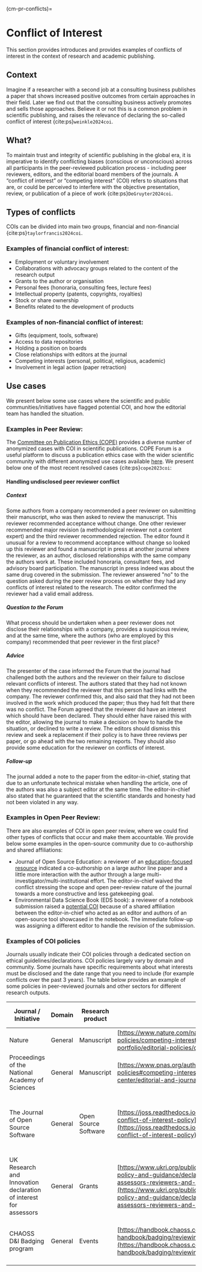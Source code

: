 (cm-pr-conflicts)=
# Conflict of Interest

This section provides introduces and provides examples of conflicts of interest in the context of research and academic publishing. 

## Context
Imagine if a researcher with a second job at a consulting business publishes a paper that shows increased positive outcomes from certain approaches in their field. 
Later we find out that the consulting business actively promotes and sells those approaches.
Believe it or not this is a common problem in scientific publishing, and raises the relevance of declaring the so-called conflict of interest {cite:ps}`weinkle2024coi`.

## What?
To maintain trust and integrity of scientific publishing in the global era, it is imperative to identify conflicting biases (conscious or unconscious) across all participants in the peer-reviewed publication process - including peer reviewers, editors, and the editorial board members of the journals. 
A “conflict of interest” or “competing interest” (COI) refers to situations that are, or could be perceived to interfere with the objective presentation, review, or publication of a piece of work {cite:ps}`DeGruyter2024coi`.

## Types of conflicts
COIs can be divided into main two groups, financial and non-financial {cite:ps}`taylorfrancis2024coi`.

### Examples of financial conflict of interest: 
* Employment or voluntary involvement
* Collaborations with advocacy groups related to the content of the research output
* Grants to the author or organisation
* Personal fees (honoraria, consulting fees, lecture fees)
* Intellectual property (patents, copyrights, royalties)
* Stock or share ownership
* Benefits related to the development of products

### Examples of non-financial conflict of interest: 
* Gifts (equipment, tools, software)
* Access to data repositories
* Holding a position on boards
* Close relationships with editors at the journal
* Competing interests (personal, political, religious, academic)
* Involvement in legal action (paper retraction)

## Use cases
We present below some use cases where the scientific and public communities/initiatives have flagged potential COI, and how the editorial team has handled the situation.

### Examples in Peer Review: 
The [Committee on Publication Ethics (COPE)](https://publicationethics.org) provides a diverse number of anonymized cases with COI in scientific publications. 
COPE Forum is a useful platform to discuss a publication ethics case with the wider scientific community with different anonymized use cases available [here](https://publicationethics.org/guidance/Case?t=conflict&classification%5B%5D=2774&sort=date). 
We present below one of the most recent resolved cases {cite:ps}`cope2023coi`:

#### Handling undisclosed peer reviewer conflict
##### Context
Some authors from a company recommended a peer reviewer on submitting their manuscript, who was then asked to review the manuscript. 
This reviewer recommended acceptance without change. 
One other reviewer recommended major revision (a methodological reviewer not a content expert) and the third reviewer recommended rejection. 
The editor found it unusual for a review to recommend acceptance without change so looked up this reviewer and found a manuscript in press at another journal where the reviewer, as an author, disclosed relationships with the same company the authors work at. 
These included honoraria, consultant fees, and advisory board participation. The manuscript in press indeed was about the same drug covered in the submission. 
The reviewer answered "no" to the question asked during the peer review process on whether they had any conflicts of interest related to the research. The editor confirmed the reviewer had a valid email address.

##### Question to the Forum
What process should be undertaken when a peer reviewer does not disclose their relationships with a company, provides a suspicious review, and at the same time, where the authors (who are employed by this company) recommended that peer reviewer in the first place?

##### Advice
The presenter of the case informed the Forum that the journal had challenged both the authors and the reviewer on their failure to disclose relevant conflicts of interest. 
The authors stated that they had not known when they recommended the reviewer that this person had links with the company. The reviewer confirmed this, and also said that they had not been involved in the work which produced the paper; thus they had felt that there was no conflict.
The Forum agreed that the reviewer did have an interest which should have been declared. They should either have raised this with the editor, allowing the journal to make a decision on how to handle the situation, or declined to write a review.
The editors should dismiss this review and seek a replacement if their policy is to have three reviews per paper, or go ahead with the two remaining reports. They should also provide some education for the reviewer on conflicts of interest.

##### Follow-up
The journal added a note to the paper from the editor-in-chief, stating that due to an unfortunate technical mistake when handling the article, one of the authors was also a subject editor at the same time. 
The editor-in-chief also stated that he guaranteed that the scientific standards and honesty had not been violated in any way.

### Examples in Open Peer Review: 
There are also examples of COI in open peer review, where we could find other types of conflicts that occur and make them accountable.
We provide below some examples in the open-source community due to co-authorship and shared affiliations:

* Journal of Open Source Education: a reviewer of an [education-focused resource](https://github.com/openjournals/jose-reviews/issues/259#issuecomment-2393882259) indicated a co-authorship on a large author line paper and a little more interaction with the author through a large multi-investigator/multi-institutional effort. The editor-in-chief waived the conflict stressing the scope and open peer-review nature of the journal towards a more constructive and less gatekeeping goal. 
* Environmental Data Science Book (EDS book): a reviewer of a notebook submission raised a [potential COI](https://github.com/alan-turing-institute/environmental-ds-book/issues/236#issuecomment-2021527918) because of a shared affiliation between the editor-in-chief who acted as an editor and authors of an open-source tool showcased in the notebook. The immediate follow-up was assigning a different editor to handle the revision of the submission.

### Examples of COI policies
Journals usually indicate their COI policies through a dedicated section on ethical guidelines/declarations. 
COI policies largely vary by domain and community. 
Some journals have specific requirements about what interests must be disclosed and the date range that you need to include (for example conflicts over the past 3 years). 
The table below provides an example of some policies in peer-reviewed journals and other sectors for different research outputs.

| Journal / Initiative                                             | Domain  | Research product     | Policy                                                                                                                                                                                                                                                                                                                         | Specific requirements (time)                                                         |
| ---------------------------------------------------------------- | ------- | -------------------- | ------------------------------------------------------------------------------------------------------------------------------------------------------------------------------------------------------------------------------------------------------------------------------------------------------------------------------ |--------------------------------------------------------------------------------------|
| Nature                                                           | General | Manuscript           | [https://www.nature.com/nature-portfolio/editorial-policies/competing-interests](https://www.nature.com/nature-portfolio/editorial-policies/competing-interests)                                                                                                                                                               | Journal specific                                                                     |
| Proceedings of the National Academy of Sciences                  | General | Manuscript           | [https://www.pnas.org/author-center/editorial-and-journal-policies#competing-interest](https://www.pnas.org/author-center/editorial-and-journal-policies#competing-interest)                                                                                                                                                   | Past 4 years collaborators                                                           |
| The Journal of Open Source Software                              | General | Open Source Software | [https://joss.readthedocs.io/en/latest/reviewer_guidelines.html#joss-conflict-of-interest-policy](https://joss.readthedocs.io/en/latest/reviewer_guidelines.html#joss-conflict-of-interest-policy)                                                                                                                             | Past 4 years collaborators Recent (past year) association with the same organisation |
| UK Research and Innovation declaration of interest for assessors | General | Grants               | [https://www.ukri.org/publications/ukri-declarations-of-interest-policy-and-guidance/declaration-of-interests-guidance-for-assessors-reviewers-and-panellists/](https://www.ukri.org/publications/ukri-declarations-of-interest-policy-and-guidance/declaration-of-interests-guidance-for-assessors-reviewers-and-panellists/) | Past 3 years collaborators                                                           |
| CHAOSS D&I Badging program                                       | General | Events               | [https://handbook.chaoss.community/community-handbook/badging/reviewing/conflict-of-interest-policy](https://handbook.chaoss.community/community-handbook/badging/reviewing/conflict-of-interest-policy)                                                                                                                       | Recent (past year) association with the same organisation                            |